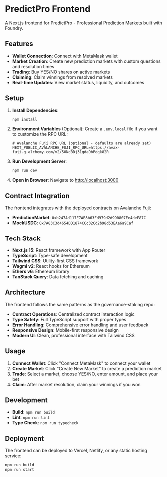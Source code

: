 # PredictPro Frontend

A Next.js frontend for PredictPro - Professional Prediction Markets built with Foundry.

## Features

- **Wallet Connection**: Connect with MetaMask wallet
- **Market Creation**: Create new prediction markets with custom questions and resolution times
- **Trading**: Buy YES/NO shares on active markets
- **Claiming**: Claim winnings from resolved markets
- **Real-time Updates**: View market status, liquidity, and outcomes

## Setup

1. **Install Dependencies**:
   ```bash
   npm install
   ```

2. **Environment Variables** (Optional):
   Create a `.env.local` file if you want to customize the RPC URL:
   ```env
   # Avalanche Fuji RPC URL (optional - defaults are already set)
   NEXT_PUBLIC_AVALANCHE_FUJI_RPC_URL=https://avax-fuji.g.alchemy.com/v2/50NdBDj31gdaDbPdgk82R
   ```

3. **Run Development Server**:
   ```bash
   npm run dev
   ```

4. **Open in Browser**:
   Navigate to [http://localhost:3000](http://localhost:3000)

## Contract Integration

The frontend integrates with the deployed contracts on Avalanche Fuji:

- **PredictionMarket**: `0xb247Ad117E7AB5b63Fd979d2d990807Ee4deF87C`
- **MockUSDC**: `0x7A83C3d4654DD1874CCc32Cd2b98d53EAa6a9Caf`

## Tech Stack

- **Next.js 15**: React framework with App Router
- **TypeScript**: Type-safe development
- **Tailwind CSS**: Utility-first CSS framework
- **Wagmi v2**: React hooks for Ethereum
- **Ethers v6**: Ethereum library
- **TanStack Query**: Data fetching and caching

## Architecture

The frontend follows the same patterns as the governance-staking repo:

- **Contract Operations**: Centralized contract interaction logic
- **Type Safety**: Full TypeScript support with proper types
- **Error Handling**: Comprehensive error handling and user feedback
- **Responsive Design**: Mobile-first responsive design
- **Modern UI**: Clean, professional interface with Tailwind CSS

## Usage

1. **Connect Wallet**: Click "Connect MetaMask" to connect your wallet
2. **Create Market**: Click "Create New Market" to create a prediction market
3. **Trade**: Select a market, choose YES/NO, enter amount, and place your bet
4. **Claim**: After market resolution, claim your winnings if you won

## Development

- **Build**: `npm run build`
- **Lint**: `npm run lint`
- **Type Check**: `npm run typecheck`

## Deployment

The frontend can be deployed to Vercel, Netlify, or any static hosting service:

```bash
npm run build
npm run start
```